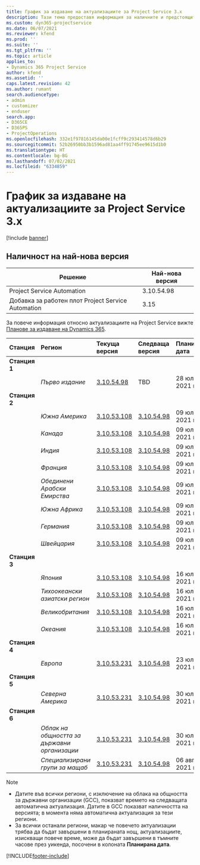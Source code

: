 ```yaml
---
title: График за издаване на актуализациите за Project Service 3.x
description: Тази тема предоставя информация за наличните и предстоящите издания на Dynamics 365 Project Service Automation.
ms.custom: dyn365-projectservice
ms.date: 06/07/2021
ms.reviewer: kfend
ms.prod: ''
ms.suite: ''
ms.tgt_pltfrm: ''
ms.topic: article
applies_to:
- Dynamics 365 Project Service
author: kfend
ms.assetid: ''
caps.latest.revision: 42
ms.author: rumant
search.audienceType:
- admin
- customizer
- enduser
search.app:
- D365CE
- D365PS
- ProjectOperations
ms.openlocfilehash: 332e1f97816145da00e1fcff9c293414578d6b29
ms.sourcegitcommit: 52b26950bb3b1596ad81aa4ff91745ee9615d1b0
ms.translationtype: HT
ms.contentlocale: bg-BG
ms.lasthandoff: 07/02/2021
ms.locfileid: "6334859"
---
```

# <a name="update-release-schedule-for-project-service-3x"></a>График за издаване на актуализациите за Project Service 3.x

[!include [banner](../includes/psa-now-project-operations.md)]

## <a name="latest-version-availability"></a>Наличност на най-нова версия

| Решение  | Най-нова версия |
|-------|----|
| Project Service Automation    | 3.10.54.98 |
| Добавка за работен плот Project Service Automation                | 3.15          |

За повече информация относно актуализациите на Project Service вижте [Планове за издаване на Dynamics 365](/dynamics365/release-plans/). 

| Станция  | Регион | Текуща версия | Следваща версия |  Планирана дата
| :---   | :---   | :---   | :---   |:---   |         
|<strong>Станция 1</strong> | |  |  | |
| | <i>Първо издание</i> | [3.10.54.98](whats-new-ur-33.md) | TBD | 28 юли 2021 г.
|<strong>Станция 2</strong> | |  |  | |
| | <i>Южна Америка</i> | [3.10.53.108](whats-new-ur-32.md) | [3.10.54.98](whats-new-ur-33.md) | 09 юли 2021 г.
| | <i>Канада</i> | [3.10.53.108](whats-new-ur-32.md) | [3.10.54.98](whats-new-ur-33.md) | 09 юли 2021 г.
| | <i>Индия</i> | [3.10.53.108](whats-new-ur-32.md) | [3.10.54.98](whats-new-ur-33.md) | 09 юли 2021 г.
| | <i>Франция</i> | [3.10.53.108](whats-new-ur-32.md) | [3.10.54.98](whats-new-ur-33.md) | 09 юли 2021 г.
| | <i>Обединени Арабски Емирства</i> | [3.10.53.108](whats-new-ur-32.md) | [3.10.54.98](whats-new-ur-33.md) | 09 юли 2021 г.
| | <i>Южна Африка</i> | [3.10.53.108](whats-new-ur-32.md) | [3.10.54.98](whats-new-ur-33.md) | 09 юли 2021 г.
| | <i>Германия</i> | [3.10.53.108](whats-new-ur-32.md) | [3.10.54.98](whats-new-ur-33.md) | 09 юли 2021 г.
| | <i>Швейцария</i> | [3.10.53.108](whats-new-ur-32.md) | [3.10.54.98](whats-new-ur-33.md) | 09 юли 2021 г.
|<strong>Станция 3</strong> | |  |  | |
| | <i>Япония</i> | [3.10.53.108](whats-new-ur-32.md) | [3.10.54.98](whats-new-ur-33.md) | 16 юли 2021 г.
| | <i>Тихоокеански азиатски регион</i> | [3.10.53.108](whats-new-ur-32.md) | [3.10.54.98](whats-new-ur-33.md) | 16 юли 2021 г.
| | <i>Великобритания</i> | [3.10.53.108](whats-new-ur-32.md) | [3.10.54.98](whats-new-ur-33.md) | 16 юли 2021 г.
| | <i>Океания</i> | [3.10.53.108](whats-new-ur-32.md) | [3.10.54.98](whats-new-ur-33.md) | 16 юли 2021 г.
|<strong>Станция 4</strong> | |  |  | |
| | <i>Европа</i> | [3.10.53.231](whats-new-ur-32-5.md) | [3.10.54.98](whats-new-ur-33.md) | 23 юли 2021 г.
|<strong>Станция 5</strong> | |  |  | |
| | <i>Северна Америка</i> | [3.10.53.231](whats-new-ur-32-5.md) | [3.10.54.98](whats-new-ur-33.md) | 30 юли 2021 г.
|<strong>Станция 6</strong> | |  |  | |
| | <i>Облак на общността за държавни организации</i> | [3.10.53.231](whats-new-ur-32-5.md) | [3.10.54.98](whats-new-ur-33.md) | 30 юли 2021 г.
| | <i>Специализирани групи за мащаб</i> | [3.10.53.231](whats-new-ur-32-5.md) | [3.10.54.98](whats-new-ur-33.md) | 06 август 2021 г.

>[!Note]
> - Датите във всички региони, с изключение на облака на общността за държавни организации (GCC), показват времето на следващата автоматична актуализация. Датите в GCC показват наличността на версията; в момента няма автоматична актуализация за тези региони.
> - За всички останали региони, макар че повечето актуализации трябва да бъдат завършени в планираната нощ, актуализациите, изискващи повече време, може да бъдат завършени в тъмните часове през уикенда, посочени в колоната **Планирана дата**.


[!INCLUDE[footer-include](../includes/footer-banner.md)]
